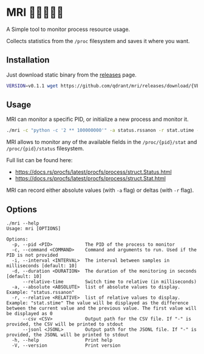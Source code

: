 

# MRI 🧲🩻👩🏻‍💻

A Simple tool to monitor process resource usage.

Collects statistics from the `/proc` filesystem and saves it where you want.


## Installation

Just download static binary from the [releases](https://github.com/qdrant/mri/releases) page.

```bash
VERSION=v0.1.1 wget https://github.com/qdrant/mri/releases/download/{VERSION}/mri-x86_64-unknown-linux-musl.tar.gz -O mri.tgz ; tar -xzvf mri.tgz
```

## Usage

MRI can monitor a specific PID, or initialize a new process and monitor it.

```bash
./mri -c "python -c '2 ** 100000000'" -a status.rssanon -r stat.utime --jsonl -
```

MRI allows to monitor any of the available fields in the `/proc/{pid}/stat` and `/proc/{pid}/status` filesystem.

Full list can be found here:
 - https://docs.rs/procfs/latest/procfs/process/struct.Status.html
 - https://docs.rs/procfs/latest/procfs/process/struct.Stat.html

MRI can record either absolute values (with `-a` flag) or deltas (with `-r` flag).

## Options

```
./mri --help
Usage: mri [OPTIONS]

Options:
  -p, --pid <PID>            The PID of the process to monitor
  -c, --command <COMMAND>    Command and arguments to run. Used if the PID is not provided
  -i, --interval <INTERVAL>  The interval between samples in milliseconds [default: 10]
  -d, --duration <DURATION>  The duration of the monitoring in seconds [default: 10]
      --relative-time        Switch time to relative (in milliseconds)
  -a, --absolute <ABSOLUTE>  list of absolute values to display. Example: "status.rssanon"
  -r, --relative <RELATIVE>  list of relative values to display. Example: "stat.stime" The value will be displayed as the difference between the current value and the previous value. The first value will be displayed as 0
      --csv <CSV>            Output path for the CSV file. If "-" is provided, the CSV will be printed to stdout
      --jsonl <JSONL>        Output path for the JSONL file. If "-" is provided, the JSONL will be printed to stdout
  -h, --help                 Print help
  -V, --version              Print version
```
